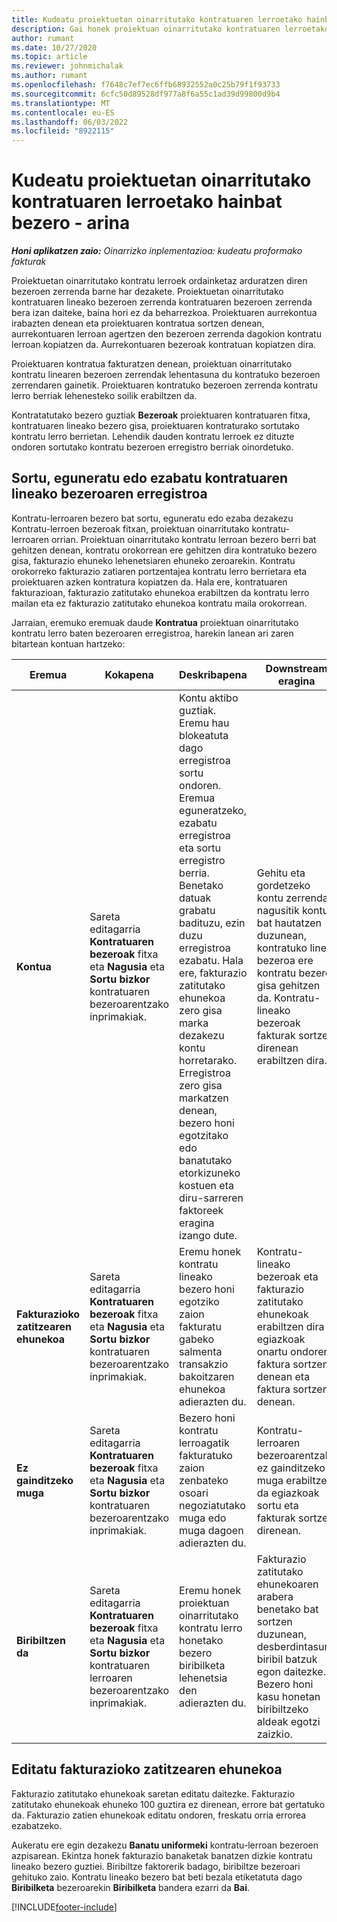 ```yaml
---
title: Kudeatu proiektuetan oinarritutako kontratuaren lerroetako hainbat bezero - arina
description: Gai honek proiektuan oinarritutako kontratuaren lerroetako hainbat bezero kudeatzeari buruzko informazioa eskaintzen du.
author: rumant
ms.date: 10/27/2020
ms.topic: article
ms.reviewer: johnmichalak
ms.author: rumant
ms.openlocfilehash: f7648c7ef7ec6ffb68932552a0c25b79f1f93733
ms.sourcegitcommit: 6cfc50d89528df977a8f6a55c1ad39d99800d9b4
ms.translationtype: MT
ms.contentlocale: eu-ES
ms.lasthandoff: 06/03/2022
ms.locfileid: "8922115"
---
```

# <a name="manage-multiple-customers-on-project-based-contract-lines---lite"></a>Kudeatu proiektuetan oinarritutako kontratuaren lerroetako hainbat bezero - arina

_**Honi aplikatzen zaio:** Oinarrizko inplementazioa: kudeatu proformako fakturak_

Proiektuetan oinarritutako kontratu lerroek ordainketaz arduratzen diren bezeroen zerrenda barne har dezakete. Proiektuetan oinarritutako kontratuaren lineako bezeroen zerrenda kontratuaren bezeroen zerrenda bera izan daiteke, baina hori ez da beharrezkoa. Proiektuaren aurrekontua irabazten denean eta proiektuaren kontratua sortzen denean, aurrekontuaren lerroan agertzen den bezeroen zerrenda dagokion kontratu lerroan kopiatzen da. Aurrekontuaren bezeroak kontratuan kopiatzen dira.

Proiektuaren kontratua fakturatzen denean, proiektuan oinarritutako kontratu linearen bezeroen zerrendak lehentasuna du kontratuko bezeroen zerrendaren gainetik. Proiektuaren kontratuko bezeroen zerrenda kontratu lerro berriak lehenesteko soilik erabiltzen da.

Kontratatutako bezero guztiak **Bezeroak** proiektuaren kontratuaren fitxa, kontratuaren lineako bezero gisa, proiektuaren kontraturako sortutako kontratu lerro berrietan. Lehendik dauden kontratu lerroek ez dituzte ondoren sortutako kontratu bezeroen erregistro berriak oinordetuko.

## <a name="create-update-or-delete-a-contract-line-customer-record"></a>Sortu, eguneratu edo ezabatu kontratuaren lineako bezeroaren erregistroa

Kontratu-lerroaren bezero bat sortu, eguneratu edo ezaba dezakezu Kontratu-lerroen bezeroak fitxan, proiektuan oinarritutako kontratu-lerroaren orrian. Proiektuan oinarritutako kontratu lerroan bezero berri bat gehitzen denean, kontratu orokorrean ere gehitzen dira kontratuko bezero gisa, fakturazio ehuneko lehenetsiaren ehuneko zeroarekin. Kontratu orokorreko fakturazio zatiaren portzentajea kontratu lerro berrietara eta proiektuaren azken kontratura kopiatzen da. Hala ere, kontratuaren fakturazioan, fakturazio zatitutako ehunekoa erabiltzen da kontratu lerro mailan eta ez fakturazio zatitutako ehunekoa kontratu maila orokorrean.

Jarraian, eremuko eremuak daude **Kontratua** proiektuan oinarritutako kontratu lerro baten bezeroaren erregistroa, harekin lanean ari zaren bitartean kontuan hartzeko:

| Eremua | Kokapena | Deskribapena | Downstream eragina |
| --- | --- | --- | --- |
| **Kontua** | Sareta editagarria **Kontratuaren bezeroak** fitxa eta **Nagusia** eta **Sortu bizkor** kontratuaren bezeroarentzako inprimakiak. | Kontu aktibo guztiak. Eremu hau blokeatuta dago erregistroa sortu ondoren. Eremua eguneratzeko, ezabatu erregistroa eta sortu erregistro berria. Benetako datuak grabatu badituzu, ezin duzu erregistroa ezabatu. Hala ere, fakturazio zatitutako ehunekoa zero gisa marka dezakezu kontu horretarako. Erregistroa zero gisa markatzen denean, bezero honi egotzitako edo banatutako etorkizuneko kostuen eta diru-sarreren faktoreek eragina izango dute. | Gehitu eta gordetzeko kontu zerrenda nagusitik kontu bat hautatzen duzunean, kontratuko linea bezeroa ere kontratu bezero gisa gehitzen da. Kontratu-lineako bezeroak fakturak sortzen direnean erabiltzen dira. |
| **Fakturazioko zatitzearen ehunekoa** | Sareta editagarria **Kontratuaren bezeroak** fitxa eta **Nagusia** eta **Sortu bizkor** kontratuaren bezeroarentzako inprimakiak. | Eremu honek kontratu lineako bezero honi egotziko zaion fakturatu gabeko salmenta transakzio bakoitzaren ehunekoa adierazten du. | Kontratu-lineako bezeroak eta fakturazio zatitutako ehunekoak erabiltzen dira egiazkoak onartu ondoren faktura sortzen denean eta faktura sortzen denean. |
| **Ez gainditzeko muga** | Sareta editagarria **Kontratuaren bezeroak** fitxa eta **Nagusia** eta **Sortu bizkor** kontratuaren bezeroarentzako inprimakiak. | Bezero honi kontratu lerroagatik fakturatuko zaion zenbateko osoari negoziatutako muga edo muga dagoen adierazten du. | Kontratu-lerroaren bezeroarentzako ez gainditzeko muga erabiltzen da egiazkoak sortu eta fakturak sortzen direnean. |
| **Biribiltzen da** | Sareta editagarria **Kontratuaren bezeroak** fitxa eta **Nagusia** eta **Sortu bizkor** kontratuaren lerroaren bezeroarentzako inprimakiak. | Eremu honek proiektuan oinarritutako kontratu lerro honetako bezero biribilketa lehenetsia den adierazten du. | Fakturazio zatitutako ehunekoaren arabera benetako bat sortzen duzunean, desberdintasun biribil batzuk egon daitezke. Bezero honi kasu honetan biribiltzeko aldeak egotzi zaizkio. |

## <a name="edit-billing-split-percentages"></a>Editatu fakturazioko zatitzearen ehunekoa

Fakturazio zatitutako ehunekoak saretan editatu daitezke. Fakturazio zatitutako ehunekoak ehuneko 100 guztira ez direnean, errore bat gertatuko da. Fakturazio zatien ehunekoak editatu ondoren, freskatu orria errorea ezabatzeko.

Aukeratu ere egin dezakezu **Banatu uniformeki** kontratu-lerroan bezeroen azpisarean. Ekintza honek fakturazio banaketak banatzen dizkie kontratu lineako bezero guztiei. Biribiltze faktorerik badago, biribiltze bezeroari gehituko zaio. Kontratu lineako bezero bat beti bezala etiketatuta dago **Biribilketa** bezeroarekin **Biribilketa** bandera ezarri da **Bai**.


[!INCLUDE[footer-include](../../includes/footer-banner.md)]